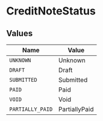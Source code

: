 # CreditNoteStatus


## Values

| Name             | Value            |
| ---------------- | ---------------- |
| `UNKNOWN`        | Unknown          |
| `DRAFT`          | Draft            |
| `SUBMITTED`      | Submitted        |
| `PAID`           | Paid             |
| `VOID`           | Void             |
| `PARTIALLY_PAID` | PartiallyPaid    |